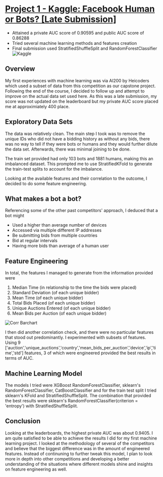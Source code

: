 # [Project 1 - Kaggle: Facebook Human or Bots? [Late Submission]](https://github.com/peek00/Kaggle-Human-or-Robot-)
* Attained a private AUC score of 0.90595 and public AUC score of 0.86288
* Tried several machine learning methods and features creation
* Final submission used StratifiedShuffleSplit and RandomForestClassifier
![Kaggle](https://user-images.githubusercontent.com/95530032/147438128-44dc819e-f977-4d68-b09a-f56024c2c242.PNG)


## Overview 
My first experiences with machine learning was via AI200 by Heicoders which used a subset of data from this competition as our capstone project. Following the end of the course, I decided to follow up and attempt to improve on the actual data set used here. As this was a late submission, my score was not updated on the leaderboard but my private AUC score placed me at approximiately 400 place.

## Exploratory Data Sets
The data was relatively clean. The main step I took was to remove the unique IDs who did not have a bidding history as without any bids, there was no way to tell if they were bots or humans and they would further dilute the data set. Afterwards, there was minimal joining to be done.

The train set provided had only 103 bots and 1881 humans, making this an imbalanced dataset. This prompted me to use StratifiedKFold to generate the train-test splits to account for the imbalance.

Looking at the available features and their correlation to the outcome, I decided to do some feature engineering. 

## What makes a bot a bot?
Referencing some of the other past competitors' approach, I deduced that a bot might
 
* Used a higher than average number of devices
* Accessed via multiple different IP addresses
* Be submitting bids from multiple countries
* Bid at regular intervals
* Having more bids than average of a human user

## Feature Engineering
In total, the features I managed to generate from the information provided were 
1. Median Time (in relationship to the time the bids were placed)
2. Standard Deviation (of each unique bidder)
3. Mean Time (of each unique bidder)
4. Total Bids Placed (of each unique bidder)
5. Unique Auctions Entered (of each unique bidder)
6. Mean Bids per Auction (of each unique bidder)

![Corr Barchart](https://user-images.githubusercontent.com/95530032/147429417-528b9af3-c073-4a3f-9f92-77c500bfb28e.png)

I then did another correlation check, and there were no particular features that stood out predominantly. I experimented with subsets of features. Using 9 ['auction','unique_auctions','country','mean_bids_per_auction','device','ip','time','std'] features, 3 of which were engineered provided the best results in terms of AUC.

## Machine Learning Model

The models I tried were XGBoost RandomForestClassifier, sklearn's RandomForestClassifier, CatBoostClassifier and for the train test split I tried sklearn's KFold and StratifiedShuffleSplit. The combination that provided the best results were sklearn's RandomForestClassifier(criterion = 'entropy') with StratifiedShuffleSplit. 



## Conclusion

Looking at the leaderboards, the highest private AUC was about 0.9405. I am quite satisfied to be able to achieve the results I did for my first machine learning project. I looked at the methodology of several of the competitors and believe that the biggest difference was in the amount of engineered features. Instead of continuning to further tweak this model, I plan to look more in depth into other competitions and developing a better understanding of the situations where different models shine and insights on feature engineering as well.


